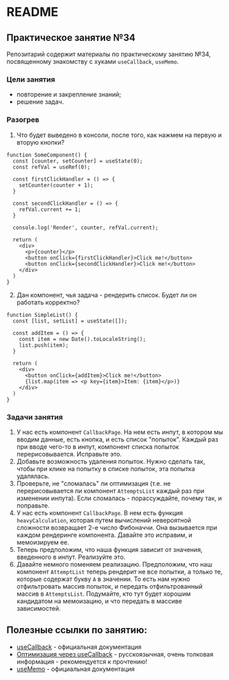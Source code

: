 # README

## Практическое занятие №34

Репозитарий содержит материалы по практическому занятию №34, посвященному знакомству с хуками `useCallback`, `useMemo`.

### Цели занятия
- повторение и закрепление знаний;
- решение задач.

### Разогрев
1. Что будет выведено в консоли, после того, как нажмем на первую и вторую кнопки?
```
function SomeComponent() {
  const [counter, setCounter] = useState(0);
  const refVal = useRef(0);

  const firstClickHandler = () => {
    setCounter(counter + 1);
  }

  const secondClickHandler = () => {
    refVal.current += 1;
  }

  console.log('Render', counter, refVal.current);

  return (
    <div>
      <p>{counter}</p>
      <button onClick={firstClickHandler}>Click me!</button>
      <button onClick={secondClickHandler}>Click me!</button>
    </div>
  )
}
```

2. Дан компонент, чья задача - рендерить список. Будет ли он работать корректно?
```
function SimpleList() {
  const [list, setList] = useState([]);

  const addItem = () => {
    const item = new Date().toLocaleString();
    list.push(item);
  }

  return (
    <div>
      <button onClick={addItem}>Click me!</button>
      {list.map(item => <p key={item}>Item: {item}</p>)}
    </div>
  )
}
```

### Задачи занятия

1. У нас есть компонент `CallbackPage`. На нем есть инпут, в котором мы вводим данные, есть кнопка, и есть список "попыток". Каждый раз при вводе чего-то в инпут, компонент списка попыток перерисовывается. Исправьте это.
2. Добавьте возможность удаления попыток. Нужно сделать так, чтобы при клике на попытку в списке попыток, эта попытка удалялась.
3. Проверьте, не "сломалась" ли оптимизация (т.е. не перерисовывается ли компонент `AttemptsList` каждый раз при изменении инпута). Если сломалась - порассуждайте, почему так, и поправьте.
4. У нас есть компонент `CallbackPage`. В нем есть функция `heavyCalculation`, которая путем вычислений невероятной сложности возвращает 2-е число Фибоначчи. Она вызывается при каждом рендеринге компонента. Давайте это исправим, и мемоизируем ее.
5. Теперь предположим, что наша функция зависит от значения, введенного в инпут. Реализуйте это.
6. Давайте немного поменяем реализацию. Предположим, что наш компонент `AttemptList` теперь рендерит не все попытки, а только те, которые содержат букву `A` в значении. То есть нам нужно отфильтровать массив попыток, и передать отфильтрованный массив в `AttemptsList`. Подумайте, кто тут будет хорошим кандидатом на мемоизацию, и что передать в массиве зависимостей.

## Полезные ссылки по занятию:
 - [useCallback](https://react.dev/reference/react/useCallback#) - официальная документация
 - [Оптимизация через useCallback](https://habr.com/ru/articles/590577/) - русскоязычная, очень толковая информация - рекомендуется к прочтению!
 - [useMemo](https://react.dev/reference/react/useMemo) - официальная документация